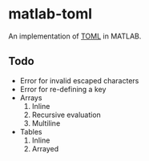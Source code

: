 # matlab-toml
An implementation of [TOML](https://github.com/toml-lang/toml) in MATLAB.

## Todo
* Error for invalid escaped characters
* Error for re-defining a key
* Arrays
  1. Inline
  2. Recursive evaluation
  3. Multiline
* Tables
  1. Inline
  2. Arrayed
